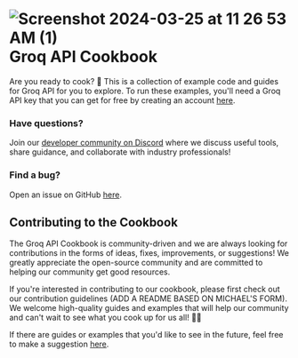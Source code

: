 # ![Screenshot 2024-03-25 at 11 26 53 AM (1)](https://github.com/groq/groq-api-cookbook/assets/139392640/5a8c486b-5444-455b-a83b-6d4c04874e77) Groq API Cookbook

Are you ready to cook? 🚀 This is a collection of example code and guides for Groq API for you to explore. To run these examples, you'll need a Groq API key that you can get for free by creating an account [here](https://console.groq.com/). 

### Have questions?
Join our [developer community on Discord](https://discord.com/invite/n8KtCjfAug) where we discuss useful tools, share guidance, and collaborate with industry professionals!

### Find a bug?
Open an issue on GitHub [here](https://github.com/groq/groq-api-cookbook/issues). 

## Contributing to the Cookbook
The Groq API Cookbook is community-driven and we are always looking for contributions in the forms of ideas, fixes, improvements, or suggestions! We greatly appreciate the open-source community and are committed to helping our community get good resources.

If you're interested in contributing to our cookbook, please first check out our contribution guidelines (ADD A README BASED ON MICHAEL'S FORM). We welcome high-quality guides and examples that will help our community and can't wait to see what you cook up for us all! 🧑‍🍳

If there are guides or examples that you'd like to see in the future, feel free to make a suggestion [here](https://github.com/groq/groq-api-cookbook/issues).
